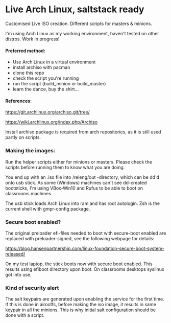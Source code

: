 # Live Arch Linux, saltstack ready

Customised Live ISO creation. Different scripts for masters & minions.

I'm using Arch Linux as my working environment, haven't tested on other distros.
Work in progress!

#### Preferred method: 
- Use Arch Linux in a virtual environment
- install archiso with pacman
- clone this repo
- check the script you're running
- run the script (build_minion or build_master)
- learn the dance, buy the shirt...

#### References:

https://git.archlinux.org/archiso.git/tree/

https://wiki.archlinux.org/index.php/Archiso

Install archiso package is required from arch repositories, as it is still used
partly on scripts.

### Making the images:

Run the helper scripts either for minions or masters. Please check the
scripts before running them to know what you are doing.

You end up with an .iso file into /releng/out -directory, which can be dd'd onto 
usb stick. As some (Windows) machines can't see dd-created bootsticks,
I'm using VBox-Win10 and Rufus to be able to boot on classrooms machines.

The usb stick loads Arch Linux into ram and has root autologin. Zsh is the current
shell with gmpr-config package.

### Secure boot enabled?

The original preloader efi-files needed to boot with secure-boot enabled 
are replaced with preloader-signed, see the following webpage for details:

https://blog.hansenpartnership.com/linux-foundation-secure-boot-system-released/

On my test laptop, the stick boots now with secure boot enabled. This results
using efiboot directory upon boot. On classrooms desktops syslinux got into use.

### Kind of security alert

The salt keypairs are generated upon enabling the service for the first time.
If this is done in airootfs, before making the iso image, it results in same keypair
in all the minions. This is why initial salt configuration should be done
with a script.
